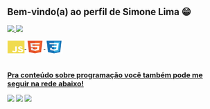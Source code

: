 ## Bem-vindo(a) ao perfil de Simone Lima 😁

 <div>
   <a href="https://github.com/SimoneSi">
   <img height="180em" src="https://github-readme-stats.vercel.app/api?username=SimoneSi&show_icons=true&theme=tokyonight&include_all_commits=true&count_private=true"/>
   <img height="180em" src="https://github-readme-stats.vercel.app/api/top-langs/?username=SimoneSi&layout=compact&langs_count=6&theme=tokyonight"/>
</div>
    
<div style="display: inline_block"><br>
  <img align="center" alt="Js" height="30" width="40" src="https://raw.githubusercontent.com/devicons/devicon/master/icons/javascript/javascript-plain.svg">
  <img align="center" alt="HTML" height="30" width="40" src="https://raw.githubusercontent.com/devicons/devicon/master/icons/html5/html5-original.svg">
  <img align="center" alt="CSS" height="30" width="40" src="https://raw.githubusercontent.com/devicons/devicon/master/icons/css3/css3-original.svg">
</div>
 
<br>
 
### Pra conteúdo sobre programação você também pode me seguir na rede abaixo!
 
<div> 
  <a href="https://www.instagram.com/simone.lima5/" target="_blank"><img src="he-FF0000?style=for-ttps://img.shields.io/badge/-Instagram-%23E4405F?style=for-the-badge&logo=instagram&logoColor=white" target="_blank"></a>
  <a href = "simone_lima5@yahoo.com.br"><img src="https://img.shields.io/badge/-Gmail-%23333?style=for-the-badge&logo=gmail&logoColor=white" target="_blank"></a>
  <a href="https://www.linkedin.com/in/sslima-simone/" target="_blank"><img src="https://img.shields.io/badge/-LinkedIn-%230077B5?style=for-the-badge&logo=linkedin&logoColor=white" target="_blank"></a>
</div>
